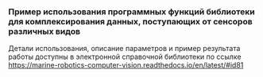 ### Пример использования программных функций библиотеки для комплексирования данных, поступающих от сенсоров различных видов
Детали использования, описание параметров и пример результата работы доступны в электронной справочной библиотеки по ссылке https://marine-robotics-computer-vision.readthedocs.io/en/latest/#id81